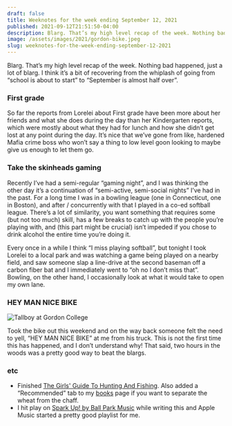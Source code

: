 ```yaml
---
draft: false
title: Weeknotes for the week ending September 12, 2021
published: 2021-09-12T21:51:50-04:00
description: Blarg. That’s my high level recap of the week. Nothing bad happened, just a lot of blarg. I think it’s a bit of recovering from the whiplash of going from “school is about to start” to “September is almost half over”.
image: /assets/images/2021/gordon-bike.jpeg
slug: weeknotes-for-the-week-ending-september-12-2021
---
```


Blarg. That’s my high level recap of the week. Nothing bad happened, just a lot of blarg. I think it’s a bit of recovering from the whiplash of going from “school is about to start” to “September is almost half over”.

### First grade
So far the reports from Lorelei about First grade have been more about her friends and what she does during the day than her Kindergarten reports, which were mostly about what they had for lunch and how she didn’t get lost at any point during the day. It’s nice that we’ve gone from like, hardened Mafia crime boss who won’t say a thing to low level goon looking to maybe give us enough to let them go.

### Take the skinheads gaming
Recently I’ve had a semi-regular “gaming night”, and I was thinking the other day it’s a continuation of “semi-active, semi-social nights” I’ve had in the past. For a long time I was in a bowling league (one in Connecticut, one in Boston), and after / concurrently with that I played in a co-ed softball league. There’s a lot of similarity, you want something that requires some (but not too much) skill, has a few breaks to catch up with the people you’re playing with, and (this part might be crucial) isn’t impeded if you chose to drink alcohol the entire time you’re doing it.

Every once in a while I think “I miss playing softball”, but tonight I took Lorelei to a local park and was watching a game being played on a nearby field, and saw someone slap a line-drive at the second baseman off a carbon fiber bat and I immediately went to “oh no I don’t miss that”. Bowling, on the other hand, I occasionally look at what it would take to open my own lane.

### HEY MAN NICE BIKE
![Tallboy at Gordon College](/assets/images/2021/gordon-bike.jpeg)

Took the bike out this weekend and on the way back someone felt the need to yell, “HEY MAN NICE BIKE” at me from his truck. This is not the first time this has happened, and I don’t understand why! That said, two hours in the woods was a pretty good way to beat the blargs.


### etc
- Finished [The Girls' Guide To Hunting And Fishing](https://www.indiebound.org/book/9780140293241). Also added a “Recommended” tab to my [books](/books) page if you want to separate the wheat from the chaff.
- I hit play on [Spark Up! by Ball Park Music](https://music.apple.com/us/album/spark-up/1502463960?i=1502463964) while writing this and Apple Music started a pretty good playlist for me.